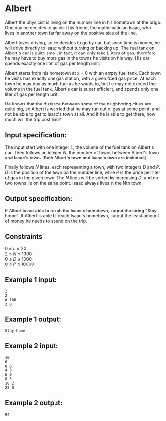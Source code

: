 # Albert
Albert the physicist is living on the number line in his hometown at the origo.
One day he decides to go visit his friend, the mathematician Isaac,
who lives in another town far far away on the positive side of the line. 

Albert loves driving, so he decides to go by car,
but since time is money, he will drive directly to Isaac without turning or backing up.
The fuel tank on Albert's car is quite small, in fact, it can only take _L_ liters of gas,
therefore he may have to buy more gas in the towns he visits on his way.
His car spends exactly one liter of gas per length unit.

Albert starts from his hometown at x = 0 with an empty fuel tank.
Each town he visits has exactly one gas station, with a given fixed gas price.
At each town he may buy as much fuel as he wants to, but he may not exceed the volume in the fuel tank.
Albert's car is super efficient, and spends only one liter of gas per length unit.

He knows that the distance between some of the neighboring cities are quite big,
so Albert is worried that he may run out of gas at some point, and not be able to get to Isaac's town at all.
And if he is able to get there, how much will the trip cost him?


## Input specification:
The input start with one integer _L_, the volume of the fuel tank on Albert's car.
Then follows an integer _N_, the number of towns between Albert's town and Isaac's town. (Both Albert's town and Isaac's town are included.)

Finally follows _N_ lines, each representing a town, with two integers _D_ and _P_.
_D_ is the position of the town on the number line, while _P_ is the price per liter of gas in the given town.
The _N_ lines will be sorted by increasing _D_, and no two towns lie on the same point.
Isaac always lives in the Nth town.


## Output specification:
If Albert is not able to reach the Isaac's hometown, output the string "Stay home".
If Albert is able to reach Isaac's hometown, output the least amount of money he needs to spend on the trip.

## Constraints
0 &le; _L_ &le; 20  
2 &le; _N_ &le; 1000  
0 &le; _D_ &le; 1000  
0 &le; _P_ &le; 10000

## Example 1 input:
```
2
2
0 100
3 0
```

## Example 1 output:
```
Stay home
```


## Example 2 input:
```
10
6
0 6 
4 3
6 9
8 5
18 2
28 0
```

## Example 2 output:
```
94
```






